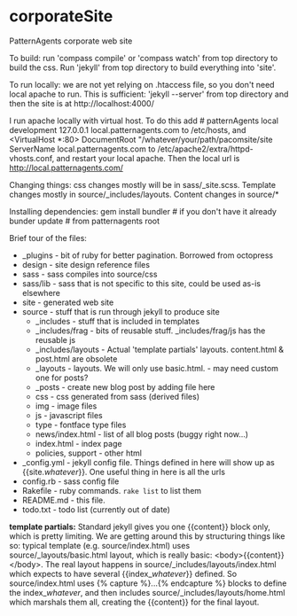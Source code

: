 corporateSite
=============

PatternAgents corporate web site

To build: run 'compass compile' or 'compass watch' from top directory to build the css. Run 'jekyll' from top directory to build everything into 'site'.

To run locally: we are not yet relying on .htaccess file, so you don't need local apache to run. This is sufficient: 'jekyll --server' from top directory and then the site is at http://localhost:4000/  

I run apache locally with  virtual host. To do this add
      # patternAgents local development
      127.0.0.1 local.patternagents.com
to /etc/hosts, and
      <VirtualHost *:80>
      DocumentRoot "/whatever/your/path/pacomsite/site
      ServerName local.patternagents.com
      </VirtualHost>
to /etc/apache2/extra/httpd-vhosts.conf, and restart your local apache. Then the local url is http://local.patternagents.com/

Changing things: css changes mostly will be in sass/\_site.scss. Template changes mostly in source/\_includes/layouts. Content changes in source/*

Installing dependencies:
      gem install bundler # if you don't have it already
      bunder update # from patternagents root

Brief tour of the files:
*  \_plugins - bit of ruby for better pagination. Borrowed from octopress
*  design - site design reference files
*  sass - sass compiles into source/css
*  sass/lib - sass that is not specific to this site, could be used as-is elsewhere
*  site - generated web site
*  source - stuff that is run through jekyll to produce site
    *  \_includes - stuff that is included in templates
    *  \_includes/frag - bits of reusable stuff. \_includes/frag/js has the reusable js
    *  \_includes/layouts - Actual 'template partials' layouts. content.html & post.html are obsolete
    *  \_layouts - layouts. We will only use basic.html. - may need custom one for posts?
    *  \_posts - create new blog post by adding file here
    *  css - css generated from sass (derived files)
    *  img - image files
    *  js - javascript files
    *  type - fontface type files
    *  news/index.html - list of all blog posts (buggy right now...)
    *  index.html - index page
    *  policies, support - other html
*  \_config.yml - jekyll config file. Things defined in here will show up as {{site._whatever_}}. One useful thing in here is all the urls
*  config.rb - sass config file
*  Rakefile - ruby commands. `rake list` to list them
*  README.md - this file.
*  todo.txt - todo list (currently out of date)

**template partials:** Standard jekyll gives you one {{content}} block only, which is pretty limiting. We are getting around this by structuring things like so: typical template (e.g. source/index.html) uses source/\_layouts/basic.html layout, which is really basic:
\<body\>{{content}}\</body\>. The real layout happens in source/\_includes/layouts/index.html which expects to have several {{index\_*whatever*}} defined. So source/index.html uses {% capture %}...{% endcapture %} blocks to define the index\_*whatever*, and then includes source/\_includes/layouts/home.html which marshals them all, creating the {{content}} for the final layout.
